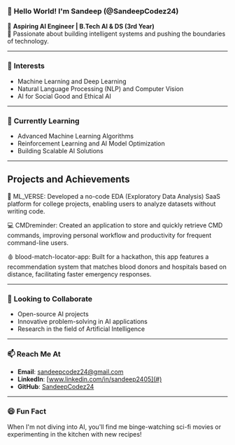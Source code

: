 ### 👋 **Hello World! I'm Sandeep (@SandeepCodez24)**

🚀 **Aspiring AI Engineer | B.Tech AI & DS (3rd Year)**  
🌟 Passionate about building intelligent systems and pushing the boundaries of technology.

---

### 👀 **Interests**
- Machine Learning and Deep Learning
- Natural Language Processing (NLP) and Computer Vision
- AI for Social Good and Ethical AI

---

### 🌱 **Currently Learning**
- Advanced Machine Learning Algorithms
- Reinforcement Learning and AI Model Optimization
- Building Scalable AI Solutions

---

## Projects and Achievements

🧠 ML_VERSE: Developed a no-code EDA (Exploratory Data Analysis) SaaS platform for college projects, enabling users to analyze datasets without writing code.

💻 CMDreminder: Created an application to store and quickly retrieve CMD commands, improving personal workflow and productivity for frequent command-line users.

🩸 blood-match-locator-app: Built for a hackathon, this app features a recommendation system that matches blood donors and hospitals based on distance, facilitating faster emergency responses.

---

### 💞️ **Looking to Collaborate**
- Open-source AI projects
- Innovative problem-solving in AI applications
- Research in the field of Artificial Intelligence

---

### 📫 **Reach Me At**
- **Email**: sandeepcodez24@gmail.com  
- **LinkedIn**: [www.linkedin.com/in/sandeep2405](#)  
- **GitHub**: [SandeepCodez24](https://github.com/SandeepCodez24)  

---

### 😄 **Fun Fact**
When I'm not diving into AI, you'll find me binge-watching sci-fi movies or experimenting in the kitchen with new recipes!
